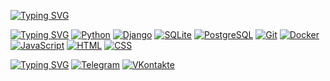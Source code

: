 <link rel="stylesheet" type="text/css" href="style.css">

[![Typing SVG](https://readme-typing-svg.demolab.com?font=JetBrains+Mono&weight=800&size=24&duration=3000&pause=1&color=e4e8ec&multiline=true&width=435&height=70&lines=Stepan+Ivanov;Backend+Developer)](https://git.io/typing-svg)

[![Typing SVG](https://readme-typing-svg.demolab.com?font=JetBrains+Mono&weight=800&duration=1&pause=5&color=E4E8EC&multiline=true&repeat=false&width=1000&height=35&lines=Languages+and+Tools)](https://git.io/typing-svg)
[![Python](https://img.shields.io/badge/Python-3776AB?style=for-the-badge&logo=python&logoColor=white)](https://www.python.org/)
[![Django](https://img.shields.io/badge/Django-092E20?style=for-the-badge&logo=django&logoColor=white)](https://www.djangoproject.com/)
[![SQLite](https://img.shields.io/badge/SQLite-07405E?style=for-the-badge&logo=sqlite&logoColor=white)](https://sqlite.org/index.html)
[![PostgreSQL](https://img.shields.io/badge/PostgreSQL-316192?style=for-the-badge&logo=postgresql&logoColor=white)](https://www.postgresql.org/)
[![Git](https://img.shields.io/badge/Git-f05033?style=for-the-badge&logo=Git&logoColor=white)](https://git-scm.com/)
[![Docker](https://img.shields.io/badge/docker-%230db7ed.svg?style=for-the-badge&logo=docker&logoColor=white)](https://www.docker.com/)
[![JavaScript](https://img.shields.io/badge/JavaScript-F7DF1E?style=for-the-badge&logo=JavaScript&logoColor=white)](http://www.ecma-international.org/publications-and-standards/standards/ecma-262/)
[![HTML](https://img.shields.io/badge/HTML5-E34F26?style=for-the-badge&logo=html5&logoColor=white)](https://html.spec.whatwg.org/multipage/)
[![CSS](https://img.shields.io/badge/CSS3-1572B6?style=for-the-badge&logo=css3&logoColor=white)](https://www.w3.org/Style/CSS/)

[![Typing SVG](https://readme-typing-svg.demolab.com?font=JetBrains+Mono&weight=800&duration=1&pause=5&color=E4E8EC&multiline=true&repeat=false&width=1000&height=35&lines=Contact+me)](https://git.io/typing-svg)
[![Telegram](https://img.shields.io/badge/Telegram-2CA5E0?style=for-the-badge&logo=telegram&logoColor=white)](https://t.me/steqaa)
[![VKontakte](https://img.shields.io/badge/VK-0078ff?style=for-the-badge&logo=VK&logoColor=white)](https://vk.com/steqaa)
